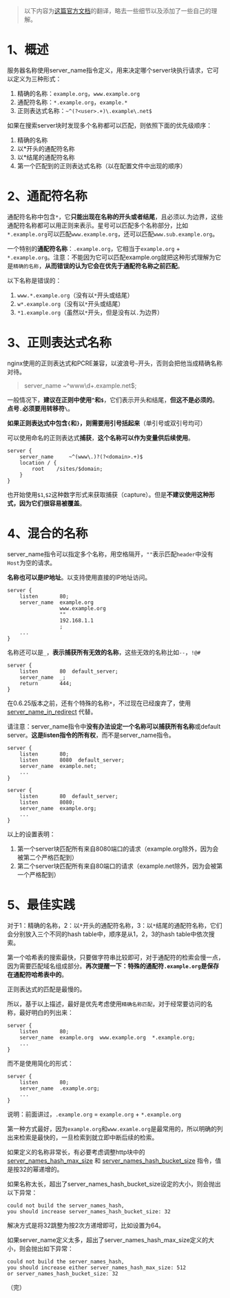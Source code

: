 > 以下内容为[这篇官方文档](http://nginx.org/en/docs/http/server_names.html)的翻译，略去一些细节以及添加了一些自己的理解。



# 1、概述

服务器名称使用server_name指令定义，用来决定哪个server块执行请求，它可以定义为三种形式：

1. 精确的名称：`example.org`，`www.example.org `
2. 通配符名称：`*.example.org`，`example.*`
3. 正则表达式名称：`~^(?<user>.+)\.example\.net$`

如果在搜索server块时发现多个名称都可以匹配，则依照下面的优先级顺序：

1. 精确的名称
2. 以*开头的通配符名称
3. 以*结尾的通配符名称
4. 第一个匹配到的正则表达式名称（以在配置文件中出现的顺序）



# 2、通配符名称

通配符名称中包含`*`，它**只能出现在名称的开头或者结尾**，且必须以.为边界，这些通配符名称都可以用正则来表示。星号可以匹配多个名称部分，比如`*.example.org`可以匹配`www.example.org`，还可以匹配`www.sub.example.org`。

一个特别的**通配符名称**：`.example.org`，它相当于`example.org` + `*.example.org`。注意：不能因为它可以匹配example.org就把这种形式理解为它是`精确的名称`，**从而错误的认为它会在优先于通配符名称之前匹配**。

以下名称是错误的：

1. `www.*.example.org`（没有以`*`开头或结尾）
2. `w*.example.org`（没有以`*`开头或结尾）
3. `*1.example.org`（虽然以`*`开头，但是没有以`.`为边界）



# 3、正则表达式名称

nginx使用的正则表达式和PCRE兼容，以波浪号`~`开头，否则会把他当成精确名称对待。

> server_name ~^www\d+\.example\.net$;

一般情况下，**建议在正则中使用`^`和`$`**，它们表示开头和结尾，**但这不是必须的**。**点号`.`必须要用转移符`\`**。

**如果正则表达式中包含`{`和`}`，则需要用引号括起来**（单引号或双引号均可）

可以使用命名的正则表达式**捕获**，**这个名称可以作为变量供后续使用**。

```nginx
server {
	server_name 	~^(www\.)?(?<domain>.+)$
	location / {
		root	/sites/$domain;
	}
}
```

也开始使用`$1`,`$2`这种数字形式来获取捕获（capture）。但是**不建议使用这种形式，因为它们很容易被覆盖**。



# 4、混合的名称

server_name指令可以指定多个名称，用空格隔开，`""`表示匹配`header`中没有`Host`为空的请求。

**名称也可以是IP地址**。以支持使用直接的IP地址访问。

```nginx
server {
    listen       80;
    server_name  example.org
                 www.example.org
                 ""
                 192.168.1.1
                 ;
    ...
}
```

名称还可以是`_`，**表示捕获所有无效的名称**，这些无效的名称比如`--`，`!@#`

```nginx
server {
    listen       80  default_server;
    server_name  _;
    return       444;
}
```

在0.6.25版本之前，还有个特殊的名称`*`，不过现在已经废弃了，使用 [server_name_in_redirect](http://nginx.org/en/docs/http/ngx_http_core_module.html#server_name_in_redirect) 代替。

请注意：server_name指令中**没有办法设定一个名称可以捕获所有名称**或default server。**这是listen指令的所有权**，而不是server_name指令。

```nginx
server {
    listen       80;
    listen       8080  default_server;
    server_name  example.net;
    ...
}

server {
    listen       80  default_server;
    listen       8080;
    server_name  example.org;
    ...
}
```

以上的设置表明：

1. 第一个server块匹配所有来自8080端口的请求（example.org除外，因为会被第二个严格匹配到）
2. 第二个server块匹配所有来自80端口的请求（example.net除外，因为会被第一个严格配到）



# 5、最佳实践

对于1：精确的名称，2：以`*`开头的通配符名称，3：以`*`结尾的通配符名称，它们会分别放入三个不同的hash table中，顺序是从1，2，3的hash table中依次搜索。

第一个哈希表的搜索最快，只要做字符串比较即可，对于通配符的检索会慢一点，因为需要匹配域名组成部分。**再次提醒一下：特殊的通配符`.example.org`是保存在通配符哈希表中的**。

正则表达式的匹配是最慢的。

所以，基于以上描述，最好是优先考虑使用`精确名称匹配`，对于经常要访问的名称，最好明白的列出来：

```nginx
server {
    listen       80;
    server_name  example.org  www.example.org  *.example.org;
    ...
}
```

而不是使用简化的形式：

```nginx
server {
    listen       80;
    server_name  .example.org;
    ...
}
```

说明：前面讲过，`.example.org` =  `example.org` + `*.example.org`

第一种方式最好，因为`example.org`和`www.examle.org`是最常用的，所以明确的列出来检索是最快的，一旦检索到就立即中断后续的检索。

如果定义的名称非常长，有必要考虑调整http块中的 [server_names_hash_max_size](http://nginx.org/en/docs/http/ngx_http_core_module.html#server_names_hash_max_size) 和 [server_names_hash_bucket_size](http://nginx.org/en/docs/http/ngx_http_core_module.html#server_names_hash_bucket_size) 指令，值是按32的幂递增的。

如果名称太长，超出了server_names_hash_bucket_size设定的大小，则会抛出以下异常：

```shell
could not build the server_names_hash,
you should increase server_names_hash_bucket_size: 32
```

解决方式是将32跳整为按2次方递增即可，比如设置为64。

如果server_name定义太多，超出了server_names_hash_max_size定义的大小，则会抛出如下异常：

```shell
could not build the server_names_hash,
you should increase either server_names_hash_max_size: 512
or server_names_hash_bucket_size: 32
```



（完）
